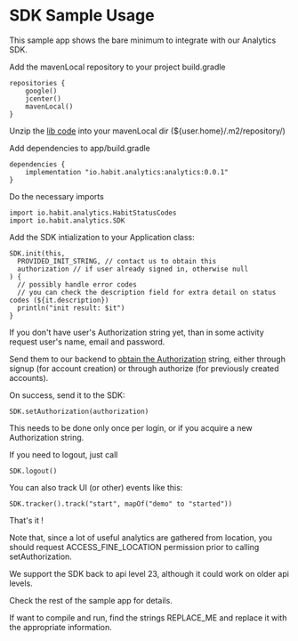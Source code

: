# SDK Sample Usage

This sample app shows the bare minimum to integrate with our Analytics SDK.

Add the mavenLocal repository to your project build.gradle
```
repositories {
    google()
    jcenter()
    mavenLocal()
}
```

Unzip the [lib code](https://cdn.muzzley.com/habit-sdk/HabitAnalyticsSDK001.zip) into your mavenLocal dir (${user.home}/.m2/repository/)

Add dependencies to app/build.gradle
```
dependencies {
    implementation "io.habit.analytics:analytics:0.0.1"
}
```

Do the necessary imports
```
import io.habit.analytics.HabitStatusCodes
import io.habit.analytics.SDK
```

Add the SDK intialization to your Application class:
```
SDK.init(this,
  PROVIDED_INIT_STRING, // contact us to obtain this
  authorization // if user already signed in, otherwise null
) {
  // possibly handle error codes
  // you can check the description field for extra detail on status codes (${it.description})
  println("init result: $it")
}
```

If you don't have user's Authorization string yet, than in some activity request user's name, email and password.

Send them to our backend to [obtain the Authorization](./Authorization.md) string, either through signup (for account creation) or through authorize (for previously created accounts).

On success, send it to the SDK:
```
SDK.setAuthorization(authorization)
```
This needs to be done only once per login, or if you acquire a new Authorization string.

If you need to logout, just call
```
SDK.logout()
```

You can also track UI (or other) events like this:
```
SDK.tracker().track("start", mapOf("demo" to "started"))
```

That's it !

Note that, since a lot of useful analytics are gathered from location, you should request ACCESS_FINE_LOCATION permission prior to calling setAuthorization.

We support the SDK back to api level 23, although it could work on older api levels.

Check the rest of the sample app for details.

If want to compile and run, find the strings REPLACE_ME and replace it with the appropriate information.
